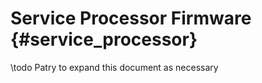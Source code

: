Service Processor Firmware  {#service_processor}
==========================

\todo Patry to expand this document as necessary
